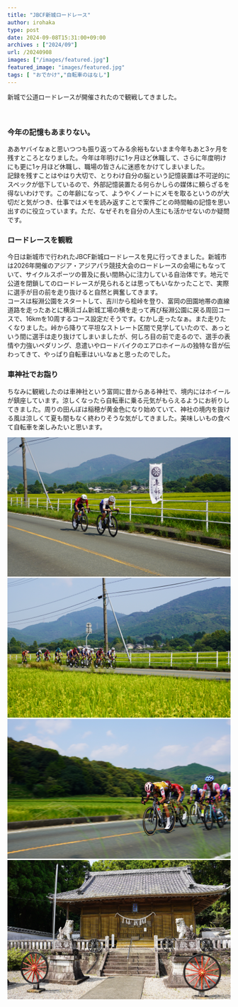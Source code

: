 ```yaml
---
title: "JBCF新城ロードレース"
author: irohaka
type: post
date: 2024-09-08T15:31:00+09:00
archives : ["2024/09"]
url: /20240908
images: ["/images/featured.jpg"]
featured_image: "images/featured.jpg"
tags: [ "おでかけ","自転車のはなし"]
---
```


新城で公道ロードレースが開催されたので観戦してきました。
<!--more-->
　  

### 今年の記憶もあまりない。
ああヤバイなぁと思いつつも振り返ってみる余裕もないまま今年もあと3ヶ月を残すところとなりました。今年は年明けに1ヶ月ほど休職して、さらに年度明けにも更に1ヶ月ほど休職し、職場の皆さんに迷惑をかけてしまいました。
　  
記録を残すことはやはり大切で、とりわけ自分の脳という記憶装置は不可逆的にスペックが低下しているので、外部記憶装置たる何らかしらの媒体に頼らざるを得ないわけです。この年齢になって、ようやくノートにメモを取るというのが大切だと気がつき、仕事ではメモを読み返すことで案件ごとの時間軸の記憶を思い出すのに役立っています。ただ、なぜそれを自分の人生にも活かせないのか疑問です。

### ロードレースを観戦
今日は新城市で行われたJBCF新城ロードレースを見に行ってきました。新城市は2026年開催のアジア・アジアパラ競技大会のロードレースの会場にもなっていて、サイクルスポーツの普及に長い間熱心に注力している自治体です。地元で公道を閉鎖してのロードレースが見られるとは思ってもいなかったことで、実際に選手が目の前を走り抜けると自然と興奮してきます。
　  
コースは桜淵公園をスタートして、吉川から桧峠を登り、富岡の田園地帯の直線道路を走ったあとに横浜ゴム新城工場の横を走って再び桜淵公園に戻る周回コースで、16kmを10周するコース設定だそうです。むかし走ったなぁ。また走りたくなりました。峠から降りて平坦なストレート区間で見学していたので、あっという間に選手は走り抜けてしまいましたが、何しろ目の前で走るので、選手の表情や力強いペダリング、息遣いやロードバイクのエアロホイールの独特な音が伝わってきて、やっぱり自転車はいいなぁと思ったのでした。

### 車神社でお詣り　  
ちなみに観戦したのは車神社という富岡に昔からある神社で、境内にはホイールが鎮座しています。涼しくなったら自転車に乗る元気がもらえるようにお祈りしてきました。周りの田んぼは稲穂が黄金色になり始めていて、神社の境内を抜ける風は涼しくて夏も間もなく終わりそうな気がしてきました。美味しいもの食べて自転車を楽しみたいと思います。

![馴染みのある道でレース](images/20240908-01.jpg)  
![集団のスピードの速いこと！](images/20240908-02.jpg)  
![ピントがブレブレですみません。](images/20240908-03.jpg)  
![観戦したのは車神社前でした。](images/20240908-04.jpg)  
